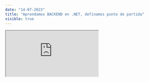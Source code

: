 ```yaml
---
date: "14-07-2023"
title: "Aprendamos BACKEND en .NET, definamos punto de partida"
visible: true
---
```

<iframe src="https://www.youtube.com/embed/B28dA_nnI68" allowfullscreen></iframe>
